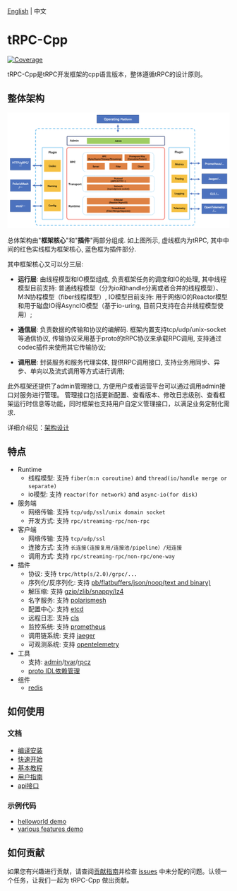 [English](README.md) | 中文

# tRPC-Cpp

[![Coverage](https://codecov.io/gh/trpc-group/trpc-cpp/branch/main/graph/badge.svg)](https://app.codecov.io/gh/trpc-group/trpc-cpp/tree/main)

tRPC-Cpp是tRPC开发框架的cpp语言版本，整体遵循tRPC的设计原则。

## 整体架构

![architecture design](docs/images/arch_design.png)

总体架构由"**框架核心**"和"**插件**"两部分组成. 如上图所示, 虚线框内为tRPC, 其中中间的红色实线框为框架核心, 蓝色框为插件部分.

其中框架核心又可以分三层:

- **运行层**: 由线程模型和IO模型组成, 负责框架任务的调度和IO的处理, 其中线程模型目前支持: 普通线程模型（分为io和handle分离或者合并的线程模型）、M:N协程模型（fiber线程模型）, IO模型目前支持: 用于网络IO的Reactor模型和用于磁盘IO得AsyncIO模型（基于io-uring, 目前只支持在合并线程模型使用）;

- **通信层**: 负责数据的传输和协议的编解码. 框架内置支持tcp/udp/unix-socket等通信协议, 传输协议采用基于proto的tRPC协议来承载RPC调用, 支持通过codec插件来使用其它传输协议;

- **调用层**: 封装服务和服务代理实体, 提供RPC调用接口, 支持业务用同步、异步、单向以及流式调用等方式进行调用;

此外框架还提供了admin管理接口, 方便用户或者运营平台可以通过调用admin接口对服务进行管理。 管理接口包括更新配置、查看版本、修改日志级别、查看框架运行时信息等功能，同时框架也支持用户自定义管理接口，以满足业务定制化需求.

详细介绍见：[架构设计](docs/zh/architecture_design.md)

## 特点

* Runtime
  * 线程模型: 支持 `fiber(m:n coroutine)` and `thread(io/handle merge or separate)`
  * io模型: 支持 `reactor(for network)` and `async-io(for disk)`
* 服务端
  * 网络传输: 支持 `tcp/udp/ssl/unix domain socket`
  * 开发方式: 支持 `rpc/streaming-rpc/non-rpc`
* 客户端
  * 网络传输: 支持 `tcp/udp/ssl`
  * 连接方式: 支持 `长连接(连接复用/连接池/pipeline）/短连接`
  * 调用方式: 支持 `rpc/streaming-rpc/non-rpc/one-way`
* 插件
  * 协议: 支持 `trpc/http(s/2.0)/grpc/...`
  * 序列化/反序列化: 支持 [pb/flatbuffers/json/noop(text and binary)](https://github.com/trpc-group/trpc-cpp/blob/main/docs/zh/serialization.md)
  * 解压缩: 支持 [gzip/zlib/snappy/lz4](https://github.com/trpc-group/trpc-cpp/blob/main/docs/zh/compression.md)
  * 名字服务: 支持 [polarismesh](https://github.com/trpc-ecosystem/cpp-naming-polarismesh)
  * 配置中心: 支持 [etcd](https://github.com/trpc-ecosystem/cpp-config-etcd)
  * 远程日志: 支持 [cls](https://github.com/trpc-ecosystem/cpp-logging-cls)
  * 监控系统: 支持 [prometheus](https://github.com/trpc-group/trpc-cpp/blob/main/docs/zh/prometheus_metrics.md)
  * 调用链系统: 支持 [jaeger](https://github.com/trpc-ecosystem/cpp-tracing-jaeger)
  * 可观测系统: 支持 [opentelemetry](https://github.com/trpc-ecosystem/cpp-telemetry-opentelemetry)
* 工具
  * 支持: [admin](https://github.com/trpc-group/trpc-cpp/blob/main/docs/zh/admin_service.md)/[tvar](https://github.com/trpc-group/trpc-cpp/blob/main/docs/zh/tvar.md)/[rpcz](https://github.com/trpc-group/trpc-cpp/blob/main/docs/zh/rpcz.md)
  * [proto IDL依赖管理](https://github.com/trpc-group/trpc-cpp/blob/main/docs/zh/proto_management.md)
* 组件
  * [redis](https://github.com/trpc-group/trpc-cpp/blob/main/docs/zh/redis_client_guide.md)

## 如何使用

### 文档

- [编译安装](docs/zh/setup_env.md)
- [快速开始](docs/zh/quick_start.md)
- [基本教程](docs/zh/basic_tutorial.md)
- [用户指南](docs/README.md)
- [api接口]()

### 示例代码

- [helloworld demo](examples/helloworld)
- [various features demo](examples/features)

## 如何贡献

如果您有兴趣进行贡献，请查阅[贡献指南](CONTRIBUTING.zh_CN.md)并检查 [issues](https://github.com/trpc-group/trpc-cpp/issues) 中未分配的问题。认领一个任务，让我们一起为 tRPC-Cpp 做出贡献。